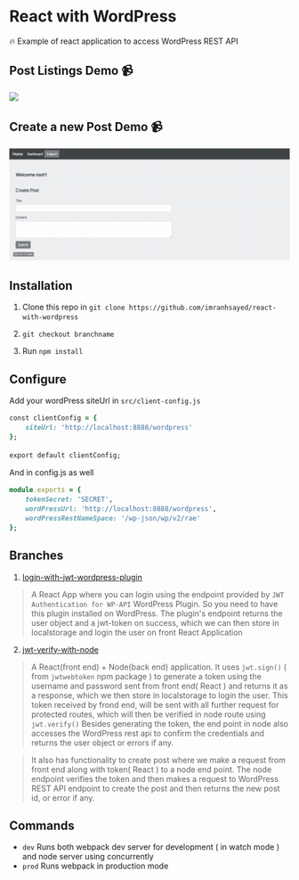# React with WordPress

:fire: Example of react application to access WordPress REST API

## Post Listings Demo :video_camera:

![](render-posts.gif)

## Create a new Post Demo :video_camera:

![](create-post.gif)

## Installation

1. Clone this repo in `git clone https://github.com/imranhsayed/react-with-wordpress`

2. `git checkout branchname`

3. Run `npm install`

## Configure

Add your wordPress siteUrl in `src/client-config.js`

```ruby
const clientConfig = {
	siteUrl: 'http://localhost:8888/wordpress'
};

export default clientConfig;
```

And in config.js as well

```ruby
module.exports = {
	tokenSecret: 'SECRET',
	wordPressUrl: 'http://localhost:8888/wordpress',
	wordPressRestNameSpace: '/wp-json/wp/v2/rae'
};
```

## Branches
1. [login-with-jwt-wordpress-plugin](https://github.com/imranhsayed/react-with-wordpress/tree/login-with-jwt-wordpress-plugin)

> A React App where you can login using the endpoint provided by `JWT Authentication for WP-API` WordPress Plugin.
So you need to have this plugin installed on WordPress. The plugin's endpoint returns the user object and a jwt-token on success,
which we can then store in localstorage and login the user on front React Application

2. [jwt-verify-with-node](https://github.com/imranhsayed/react-with-wordpress/tree/jwt-verify-with-node)  

> A React(front end) + Node(back end) application. It uses `jwt.sign()` ( from `jwtwebtoken` npm package ) to generate a token using the username and password
sent from front end( React ) and returns it as a response, which we then store in localstorage to login the user.
This token received by frond end, will be sent with all further request for protected routes, which will then be verified in node route
using `jwt.verify()`
Besides generating the token, the end point in node also accesses the WordPress rest api to confirm the credentials and returns the user object
or errors if any.

> It also has functionality to create post where we make a request from front end along with token( React ) to a node end point.
The node endpoint verifies the token and then makes a request to WordPress REST API endpoint to create the post and then returns the
new post id, or error if any.

## Commands

- `dev` Runs both webpack dev server for development ( in watch mode ) and node server using concurrently
- `prod` Runs webpack in production mode

